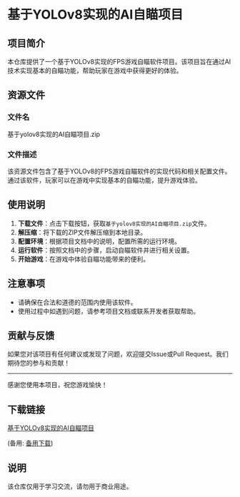 # 基于YOLOv8实现的AI自瞄项目

## 项目简介

本仓库提供了一个基于YOLOv8实现的FPS游戏自瞄软件项目。该项目旨在通过AI技术实现基本的自瞄功能，帮助玩家在游戏中获得更好的体验。

## 资源文件

### 文件名
基于yolov8实现的AI自瞄项目.zip

### 文件描述
该资源文件包含了基于YOLOv8的FPS游戏自瞄软件的实现代码和相关配置文件。通过该软件，玩家可以在游戏中实现基本的自瞄功能，提升游戏体验。

## 使用说明

1. **下载文件**：点击下载按钮，获取`基于yolov8实现的AI自瞄项目.zip`文件。
2. **解压缩**：将下载的ZIP文件解压缩到本地目录。
3. **配置环境**：根据项目文档中的说明，配置所需的运行环境。
4. **运行软件**：按照文档中的步骤，启动自瞄软件并进行相关设置。
5. **开始游戏**：在游戏中体验自瞄功能带来的便利。

## 注意事项

- 请确保在合法和道德的范围内使用该软件。
- 使用过程中如遇到问题，请参考项目文档或联系开发者获取帮助。

## 贡献与反馈

如果您对该项目有任何建议或发现了问题，欢迎提交Issue或Pull Request。我们期待您的参与和贡献！

---

感谢您使用本项目，祝您游戏愉快！

## 下载链接
[基于YOLOv8实现的AI自瞄项目](https://pan.quark.cn/s/e8552a64cc5c) 

(备用: [备用下载](https://pan.baidu.com/s/1tqbqJyTbxBk_m4sfzhxAQQ?pwd=1234))

## 说明

该仓库仅用于学习交流，请勿用于商业用途。
